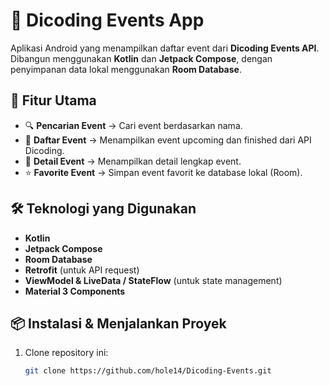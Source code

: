 # 📱 Dicoding Events App

Aplikasi Android yang menampilkan daftar event dari **Dicoding Events API**.  
Dibangun menggunakan **Kotlin** dan **Jetpack Compose**, dengan penyimpanan data lokal menggunakan **Room Database**.

## 🚀 Fitur Utama
- 🔍 **Pencarian Event** → Cari event berdasarkan nama.  
- 📅 **Daftar Event** → Menampilkan event upcoming dan finished dari API Dicoding.  
- 📖 **Detail Event** → Menampilkan detail lengkap event.  
- ⭐ **Favorite Event** → Simpan event favorit ke database lokal (Room).    

## 🛠️ Teknologi yang Digunakan
- **Kotlin**  
- **Jetpack Compose**  
- **Room Database**  
- **Retrofit** (untuk API request)  
- **ViewModel & LiveData / StateFlow** (untuk state management)  
- **Material 3 Components**  

## 📦 Instalasi & Menjalankan Proyek
1. Clone repository ini:
   ```bash
   git clone https://github.com/hole14/Dicoding-Events.git
